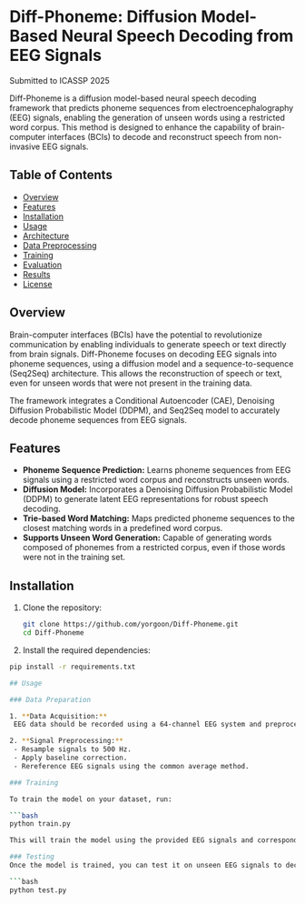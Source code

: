 # Diff-Phoneme: Diffusion Model-Based Neural Speech Decoding from EEG Signals

Submitted to ICASSP 2025


Diff-Phoneme is a diffusion model-based neural speech decoding framework that predicts phoneme sequences from electroencephalography (EEG) signals, enabling the generation of unseen words using a restricted word corpus. This method is designed to enhance the capability of brain-computer interfaces (BCIs) to decode and reconstruct speech from non-invasive EEG signals.

## Table of Contents
- [Overview](#overview)
- [Features](#features)
- [Installation](#installation)
- [Usage](#usage)
- [Architecture](#architecture)
- [Data Preprocessing](#data-preprocessing)
- [Training](#training)
- [Evaluation](#evaluation)
- [Results](#results)
- [License](#license)

## Overview

Brain-computer interfaces (BCIs) have the potential to revolutionize communication by enabling individuals to generate speech or text directly from brain signals. Diff-Phoneme focuses on decoding EEG signals into phoneme sequences, using a diffusion model and a sequence-to-sequence (Seq2Seq) architecture. This allows the reconstruction of speech or text, even for unseen words that were not present in the training data.

The framework integrates a Conditional Autoencoder (CAE), Denoising Diffusion Probabilistic Model (DDPM), and Seq2Seq model to accurately decode phoneme sequences from EEG signals.

## Features

- **Phoneme Sequence Prediction:** Learns phoneme sequences from EEG signals using a restricted word corpus and reconstructs unseen words.
- **Diffusion Model:** Incorporates a Denoising Diffusion Probabilistic Model (DDPM) to generate latent EEG representations for robust speech decoding.
- **Trie-based Word Matching:** Maps predicted phoneme sequences to the closest matching words in a predefined word corpus.
- **Supports Unseen Word Generation:** Capable of generating words composed of phonemes from a restricted corpus, even if those words were not in the training set.

## Installation

1. Clone the repository:

   ```bash
   git clone https://github.com/yorgoon/Diff-Phoneme.git
   cd Diff-Phoneme

2. Install the required dependencies:

  ```bash
  pip install -r requirements.txt

## Usage

### Data Preparation

1. **Data Acquisition:**  
   EEG data should be recorded using a 64-channel EEG system and preprocessed using the standard protocol (e.g., EEGLAB for filtering and segmentation).

2. **Signal Preprocessing:**
   - Resample signals to 500 Hz.
   - Apply baseline correction.
   - Rereference EEG signals using the common average method.

### Training

To train the model on your dataset, run:

```bash
python train.py

This will train the model using the provided EEG signals and corresponding phoneme sequences. The model will learn to predict phoneme sequences from EEG signals during training and can be used to generate unseen words from familiar phonemes.

### Testing
Once the model is trained, you can test it on unseen EEG signals to decode phoneme sequences and reconstruct words:

```bash
python test.py
